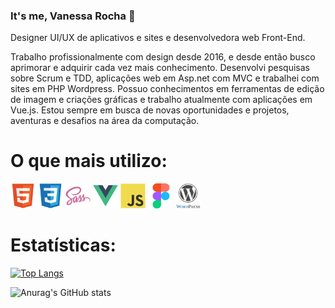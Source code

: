 ### It's me, Vanessa Rocha 👋

<!--
**vanfranrocha/vanfranrocha** is a ✨ _special_ ✨ repository because its `README.md` (this file) appears on your GitHub profile.

Here are some ideas to get you started:

- 🔭 I’m currently working on ...
- 🌱 I’m currently learning ...
- 👯 I’m looking to collaborate on ...
- 🤔 I’m looking for help with ...
- 💬 Ask me about ...
- 📫 How to reach me: ...
- 😄 Pronouns: ...
- ⚡ Fun fact: ...
-->
Designer UI/UX de aplicativos e sites e desenvolvedora web Front-End.

Trabalho profissionalmente com design desde 2016, e desde então busco aprimorar e adquirir cada vez mais conhecimento. Desenvolvi pesquisas sobre Scrum e TDD, aplicações web em Asp.net com MVC e trabalhei com sites em PHP Wordpress. Possuo conhecimentos em ferramentas de edição de imagem e criações gráficas e trabalho atualmente com aplicações em Vue.js. Estou sempre em busca de novas oportunidades e projetos, aventuras e desafios na área da computação.

# O que mais utilizo:
<img src="https://raw.githubusercontent.com/devicons/devicon/master/icons/html5/html5-original.svg" alt="javascript" width="40" height="40" style="max-width:100%;"></img>
<img src="https://raw.githubusercontent.com/devicons/devicon/master/icons/css3/css3-original.svg" alt="javascript" width="40" height="40" style="max-width:100%;"></img>
<img src="https://raw.githubusercontent.com/devicons/devicon/master/icons/sass/sass-original.svg" alt="javascript" width="40" height="40" style="max-width:100%;"></img>
<img src="https://raw.githubusercontent.com/devicons/devicon/master/icons/vuejs/vuejs-original.svg" alt="javascript" width="40" height="40" style="max-width:100%;"></img>
<img src="https://raw.githubusercontent.com/devicons/devicon/master/icons/javascript/javascript-original.svg" alt="javascript" width="40" height="40" style="max-width:100%;"></img>
<img src="https://raw.githubusercontent.com/devicons/devicon/master/icons/figma/figma-original.svg" alt="javascript" width="40" height="40" style="max-width:100%;"></img>
<img src="https://raw.githubusercontent.com/devicons/devicon/master/icons/wordpress/wordpress-original.svg" alt="javascript" width="40" height="40" style="max-width:100%;"></img>

# Estatísticas:
[![Top Langs](https://github-readme-stats.vercel.app/api/top-langs/?username=vanfranrocha&layout=compact&show_icons=true)](https://github.com/anuraghazra/github-readme-stats)

![Anurag's GitHub stats](https://github-readme-stats.vercel.app/api?username=vanfranrocha&show_icons=true&theme=radical&include_all_commits=true)


